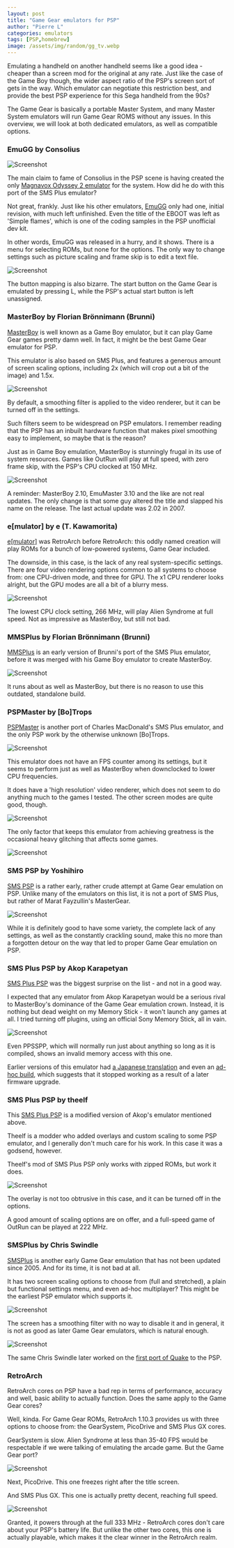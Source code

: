 ```yaml
---
layout: post
title: "Game Gear emulators for PSP"
author: "Pierre L"
categories: emulators
tags: [PSP,homebrew]
image: /assets/img/random/gg_tv.webp
---
```


Emulating a handheld on another handheld seems like a good idea - cheaper than a screen mod for the original at any rate. Just like the case of the Game Boy though, the wider aspect ratio of the PSP's screen sort of gets in the way. Which emulator can negotiate this restriction best, and provide the best PSP experience for this Sega handheld from the 90s?

The Game Gear is basically a portable Master System, and many Master System emulators will run Game Gear ROMS without any issues. In this overview, we will look at both dedicated emulators, as well as compatible options.

### EmuGG by Consolius 

![Screenshot](https://github.com/PSP-Archive/PSP-Archive.github.io/raw/gh-pages/assets/img/snaps/20110127001428.webp) 

The main claim to fame of Consolius in the PSP scene is having created the only [Magnavox Odyssey 2 emulator](https://archive.org/details/pspemuodd-10.7z) for the system. How did he do with this port of the SMS Plus emulator?

Not great, frankly. Just like his other emulators, [EmuGG](https://archive.org/details/emugg10.7z) only had one, initial revision, with much left unfinished. Even the title of the EBOOT was left as 'Simple flames', which is one of the coding samples in the PSP unofficial dev kit.

In other words, EmuGG was released in a hurry, and it shows. There is a menu for selecting ROMs, but none for the options. The only way to change settings such as picture scaling and frame skip is to edit a text file. 

![Screenshot](https://github.com/PSP-Archive/PSP-Archive.github.io/raw/gh-pages/assets/img/snaps/20110127001408.webp)

The button mapping is also bizarre. The start button on the Game Gear is emulated by pressing L, while the PSP's actual start button is left unassigned.

### MasterBoy by Florian Brönnimann (Brunni)

[MasterBoy](https://archive.org/details/masterboy.-7z) is well known as a Game Boy emulator, but it can play Game Gear games pretty damn well. In fact, it might be the best Game Gear emulator for PSP.

This emulator is also based on SMS Plus, and features a generous amount of screen scaling options, including 2x (which will crop out a bit of the image) and 1.5x. 

![Screenshot](https://github.com/PSP-Archive/PSP-Archive.github.io/raw/gh-pages/assets/img/snaps/20110127001545.webp)

By default, a smoothing filter is applied to the video renderer, but it can be turned off in the settings. 

Such filters seem to be widespread on PSP emulators. I remember reading that the PSP has an inbuilt hardware function that makes pixel smoothing easy to implement, so maybe that is the reason?

Just as in Game Boy emulation, MasterBoy is stunningly frugal in its use of system resources. Games like OutRun will play at full speed, with zero frame skip, with the PSP's CPU clocked at 150 MHz.

![Screenshot](https://github.com/PSP-Archive/PSP-Archive.github.io/raw/gh-pages/assets/img/snaps/20110127001949.webp)

A reminder: MasterBoy 2.10, EmuMaster 3.10 and the like are not real updates. The only change is that some guy altered the title and slapped his name on the release. The last actual update was 2.02 in 2007.

### e[mulator] by e (T. Kawamorita)

[e[mulator]](https://archive.org/details/emulator_082f.7z) was RetroArch before RetroArch: this oddly named creation will play ROMs for a bunch of low-powered systems, Game Gear included. 

The downside, in this case, is the lack of any real system-specific settings. There are four video rendering options common to all systems to choose from: one CPU-driven mode, and three for GPU. The x1 CPU renderer looks alright, but the GPU modes are all a bit of a blurry mess. 

![Screenshot](https://github.com/PSP-Archive/PSP-Archive.github.io/raw/gh-pages/assets/img/snaps/20110127001020.webp)

The lowest CPU clock setting, 266 MHz, will play Alien Syndrome at full speed. Not as impressive as MasterBoy, but still not bad.

### MMSPlus by Florian Brönnimann (Brunni)

[MMSPlus](https://archive.org/details/mmsplus.-7z) is an early version of Brunni's port of the SMS Plus emulator, before it was merged with his Game Boy emulator to create MasterBoy. 

![Screenshot](https://github.com/PSP-Archive/PSP-Archive.github.io/raw/gh-pages/assets/img/snaps/20110127002909.webp)

It runs about as well as MasterBoy, but there is no reason to use this outdated, standalone build.

### PSPMaster by [Bo]Trops

[PSPMaster](https://archive.org/details/pspm.-7z) is another port of Charles MacDonald's SMS Plus emulator, and the only PSP work by the otherwise unknown [Bo]Trops.

![Screenshot](https://github.com/PSP-Archive/PSP-Archive.github.io/raw/gh-pages/assets/img/snaps/20110127003219.webp)

This emulator does not have an FPS counter among its settings, but it seems to perform just as well as MasterBoy when downclocked to lower CPU frequencies.

It does have a 'high resolution' video renderer, which does not seem to do anything much to the games I tested. The other screen modes are quite good, though.

![Screenshot](https://github.com/PSP-Archive/PSP-Archive.github.io/raw/gh-pages/assets/img/snaps/20110127003502.webp)

The only factor that keeps this emulator from achieving greatness is the occasional heavy glitching that affects some games.

![Screenshot](https://github.com/PSP-Archive/PSP-Archive.github.io/raw/gh-pages/assets/img/snaps/20110127003800.webp)

### SMS PSP by Yoshihiro

[SMS PSP](https://archive.org/details/sms-psp-v-0.3.7z) is a rather early, rather crude attempt at Game Gear emulation on PSP. Unlike many of the emulators on this list, it is not a port of SMS Plus, but rather of Marat Fayzullin's MasterGear.

![Screenshot](https://github.com/PSP-Archive/PSP-Archive.github.io/raw/gh-pages/assets/img/snaps/20110127014112.webp)

While it is definitely good to have some variety, the complete lack of any settings, as well as the constantly crackling sound, make this no more than a forgotten detour on the way that led to proper Game Gear emulation on PSP.

### SMS Plus PSP by Akop Karapetyan

[SMS Plus PSP](https://archive.org/details/smsplus-1.3.1-1.0.7z) was the biggest surprise on the list - and not in a good way. 

I expected that any emulator from Akop Karapetyan would be a serious rival to MasterBoy's dominance of the Game Gear emulation crown. Instead, it is nothing but dead weight on my Memory Stick - it won't launch any games at all. I tried turning off plugins, using an official Sony Memory Stick, all in vain. 

![Screenshot](https://github.com/PSP-Archive/PSP-Archive.github.io/raw/gh-pages/assets/img/snaps/20220427204613.webp)

Even PPSSPP, which will normally run just about anything so long as it is compiled, shows an invalid memory access with this one.

Earlier versions of this emulator had [a Japanese translation](https://archive.org/details/smsppsp_jp.7z) and even an [ad-hoc build](https://archive.org/details/smsplusadhoc.7z), which suggests that it stopped working as a result of a later firmware upgrade.

### SMS Plus PSP by theelf

This [SMS Plus PSP](https://archive.org/details/smsplus.-7z_202107) is a modified version of Akop's emulator mentioned above. 

Theelf is a modder who added overlays and custom scaling to some PSP emulator, and I generally don't much care for his work. In this case it was a godsend, however.

Theelf's mod of SMS Plus PSP only works with zipped ROMs, but work it does. 

![Screenshot](https://github.com/PSP-Archive/PSP-Archive.github.io/raw/gh-pages/assets/img/snaps/20220427203619.webp)

The overlay is not too obtrusive in this case, and it can be turned off in the options. 

A good amount of scaling options are on offer, and a full-speed game of OutRun can be played at 222 MHz.

### SMSPlus by Chris Swindle

[SMSPlus](https://archive.org/details/smsplus.-7z) is another early Game Gear emulation that has not been updated since 2005. And for its time, it is not bad at all. 

It has two screen scaling options to choose from (full and stretched), a plain but functional settings menu, and even ad-hoc multiplayer? This might be the earliest PSP emulator which supports it.

![Screenshot](https://github.com/PSP-Archive/PSP-Archive.github.io/raw/gh-pages/assets/img/snaps/20220427202739.webp)

The screen has a smoothing filter with no way to disable it and in general, it is not as good as later Game Gear emulators, which is natural enough. 

![Screenshot](https://github.com/PSP-Archive/PSP-Archive.github.io/raw/gh-pages/assets/img/snaps/20220427202848.webp)

The same Chris Swindle later worked on the [first port of Quake](https://archive.org/details/pspquake.7z) to the PSP.

### RetroArch

RetroArch cores on PSP have a bad rep in terms of performance, accuracy and well, basic ability to actually function. Does the same apply to the Game Gear cores?

Well, kinda. For Game Gear ROMs, RetroArch 1.10.3 provides us with three options to choose from: the GearSystem, PicoDrive and SMS Plus GX cores.

GearSystem is slow. Alien Syndrome at less than 35-40 FPS would be respectable if we were talking of emulating the arcade game. But the Game Gear port?

![Screenshot](https://github.com/PSP-Archive/PSP-Archive.github.io/raw/gh-pages/assets/img/snaps/20220427205339.webp)

Next, PicoDrive. This one freezes right after the title screen. 

And SMS Plus GX. This one is actually pretty decent, reaching full speed. 

![Screenshot](https://github.com/PSP-Archive/PSP-Archive.github.io/raw/gh-pages/assets/img/snaps/20220427205844.webp)

Granted, it powers through at the full 333 MHz - RetroArch cores don't care about your PSP's battery life. But unlike the other two cores, this one is actually playable, which makes it the clear winner in the RetroArch realm. 
